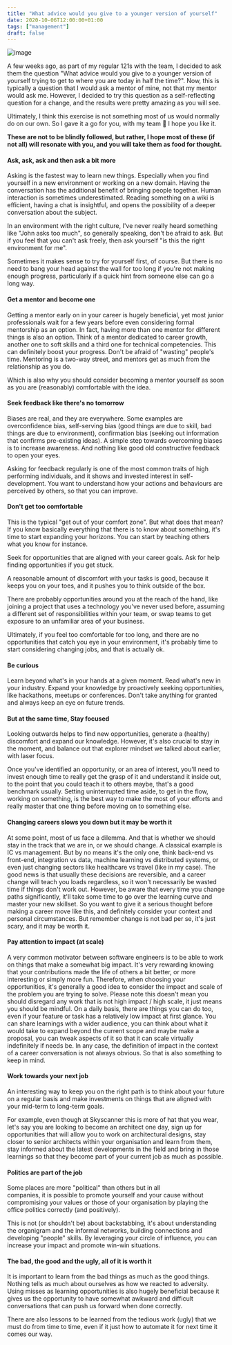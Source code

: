 ```yaml
---
title: "What advice would you give to a younger version of yourself"
date: 2020-10-06T12:00:00+01:00
tags: ["management"]
draft: false
---
```


![image](/images/what-advice-would-you-give-to-a-younger-version-of-yourself.jpg)

A few weeks ago, as part of my regular 121s with the team, I decided to ask them the question "What advice would you give to a younger version of yourself trying to get to where you are today in half the time?". Now, this is typically a question that I would ask a mentor of mine, not that my mentor would ask me. However, I decided to try this question as a self-reflecting question for a change, and the results were pretty amazing as you will see.

<!--more-->

Ultimately, I think this exercise is not something most of us would normally do on our own. So I gave it a go for you, with my team 💙 I hope you like it.

**These are not to be blindly followed, but rather, I hope most of these (if not all) will resonate with you, and you will take them as food for thought.**

#### Ask, ask, ask and then ask a bit more

Asking is the fastest way to learn new things. Especially when you find yourself in a new environment or working on a new domain. Having the conversation has the additional benefit of bringing people together. Human interaction is sometimes underestimated. Reading something on a wiki is efficient, having a chat is insightful, and opens the possibility of a deeper conversation about the subject.​

In an environment with the right culture, I've never really heard something like "John asks too much", so generally speaking, don't be afraid to ask. But if you feel that you can't ask freely, then ask yourself "is this the right environment for me".​

Sometimes it makes sense to try for yourself first, of course. But there is no need to bang your head against the wall for too long if you're not making enough progress, particularly if a quick hint from someone else can go a long way.​

#### Get a mentor and become one

Getting a mentor early on in your career is hugely beneficial, yet most junior professionals wait for a few years before even considering formal mentorship as an option. In fact, having more than one mentor for different things is also an option. Think of a mentor dedicated to career growth, another one to soft skills and a third one for technical competencies. This can definitely boost your progress. Don't be afraid of "wasting" people's time. Mentoring is a two-way street, and mentors get as much from the relationship as you do.

Which is also why you should consider becoming a mentor yourself as soon as you are (reasonably) comfortable with the idea.

#### Seek feedback like there's no tomorrow

Biases are real, and they are everywhere. Some examples are overconfidence bias, self-serving bias (good things are due to skill, bad things are due to environment), confirmation bias (seeking out information that confirms pre-existing ideas). A simple step towards overcoming biases is to increase awareness. And nothing like good old constructive feedback to open your eyes.​

Asking for feedback regularly is one of the most common traits of high performing individuals, and it shows and invested interest in self-development. You want to understand how your actions and behaviours are perceived by others, so that you can improve.  

#### Don't get too comfortable

This is the typical "get out of your comfort zone". But what does that mean? If you know basically everything that there is to know about something, it's time to start expanding your horizons. You can start by teaching others what you know for instance.

Seek for opportunities that are aligned with your career goals. Ask for help finding opportunities if you get stuck.​

A reasonable amount of discomfort with your tasks is good, because it keeps you on your toes, and it pushes you to think outside of the box.​

There are probably opportunities around you at the reach of the hand, like joining a project that uses a technology you've never used before, assuming a different set of responsibilities within your team, or swap teams to get exposure to an unfamiliar area of your business.​

Ultimately, if you feel too comfortable for too long, and there are no opportunities that catch you eye in your environment, it's probably time to start considering changing jobs, and that is actually ok.

#### Be curious

Learn beyond what's in your hands at a given moment. Read what's new in your industry. Expand your knowledge by proactively seeking opportunities, like hackathons, meetups or conferences. Don't take anything for granted and always keep an eye on future trends.

#### But at the same time, Stay focused

Looking outwards helps to find new opportunities, generate a (healthy) discomfort and expand our knowledge. However, it's also crucial to stay in the moment, and balance out that explorer mindset we talked about earlier, with laser focus.

Once you've identified an opportunity, or an area of interest, you'll need to invest enough time to really get the grasp of it and understand it inside out, to the point that you could teach it to others maybe, that's a good benchmark usually. Setting uninterrupted time aside, to get in the flow, working on something, is the best way to make the most of your efforts and really master that one thing before moving on to something else.

#### Changing careers slows you down but it may be worth it

At some point, most of us face a dilemma. And that is whether we should stay in the track that we are in, or we should change. A classical example is IC vs management. But by no means it's the only one, think back-end vs front-end, integration vs data, machine learning vs distributed systems, or even just changing sectors like healthcare vs travel (like in my case). The good news is that usually these decisions are reversible, and a career change will teach you loads regardless, so it won't necessarily be wasted time if things don't work out. However, be aware that every time you change paths significantly, it'll take some time to go over the learning curve and master your new skillset. So you want to give it a serious thought before making a career move like this, and definitely consider your context and personal circumstances. But remember change is not bad per se, it's just scary, and it may be worth it.

#### Pay attention to impact (at scale)

A very common motivator between software engineers is to be able to work on things that make a somewhat big impact. It's very rewarding knowing that your contributions made the life of others a bit better, or more interesting or simply more fun. Therefore, when choosing your opportunities, it's generally a good idea to consider the impact and scale of the problem you are trying to solve. Please note this doesn't mean you should disregard any work that is not high impact / high scale, it just means you should be mindful. On a daily basis, there are things you can do too, even if your feature or task has a relatively low impact at first glance. You can share learnings with a wider audience, you can think about what it would take to expand beyond the current scope and maybe make a proposal, you can tweak aspects of it so that it can scale virtually indefinitely if needs be. In any case, the definition of impact in the context of a career conversation is not always obvious. So that is also something to keep in mind.

#### Work towards your next job

An interesting way to keep you on the right path is to think about your future on a regular basis and make investments on things that are aligned with your mid-term to long-term goals.

For example, even though at Skyscanner this is more of hat that you wear, let's say you are looking to become an architect one day, sign up for opportunities that will allow you to work on architectural designs, stay closer to senior architects within your organisation and learn from them, stay informed about the latest developments in the field and bring in those learnings so that they become part of your current job as much as possible.

#### Politics are part of the job

Some places are more "political" than others but in all companies, it is possible to promote yourself and your cause without compromising your values or those of your organisation by playing the office politics correctly (and positively).

This is not (or shouldn't be) about backstabbing, it's about understanding the organigram and the informal networks, building connections and developing "people" skills. By leveraging your circle of influence, you can increase your impact and promote win-win situations.

#### The bad, the good and the ugly, all of it is worth it

It is important to learn from the bad things as much as the good things. Nothing tells as much about ourselves as how we reacted to adversity. Using misses as learning opportunities is also hugely beneficial because it gives us the opportunity to have somewhat awkward and difficult conversations that can push us forward when done correctly.

There are also lessons to be learned from the tedious work (ugly) that we must do from time to time, even if it just how to automate it for next time it comes our way.

